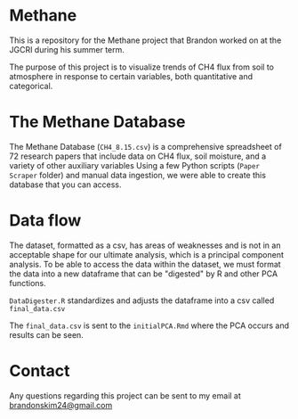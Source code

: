 # Methane
This is a repository for the Methane project that Brandon worked on at the JGCRI during his summer term.

The purpose of this project is to visualize trends of CH4 flux from soil to atmosphere in response to certain variables, both quantitative and categorical. 

# The Methane Database
The Methane Database (`CH4_8.15.csv`) is a comprehensive spreadsheet of 72 research papers that include data on CH4 flux, soil moisture, and a variety of other auxiliary variables
Using a few Python scripts (`Paper Scraper` folder) and manual data ingestion, we were able to create this database that you can access.

# Data flow
The dataset, formatted as a csv, has areas of weaknesses and is not in an acceptable shape for our ultimate analysis, which is a principal component analysis. To be able to access the data within the dataset, we must format the data into a new dataframe that can be "digested" by R and other PCA functions.

`DataDigester.R` standardizes and adjusts the dataframe into a csv called `final_data.csv`

The `final_data.csv` is sent to the `initialPCA.Rmd` where the PCA occurs and results can be seen.

# Contact
Any questions regarding this project can be sent to my email at brandonskim24@gmail.com
